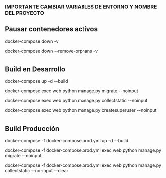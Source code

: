 ### IMPORTANTE CAMBIAR VARIABLES DE ENTORNO Y NOMBRE DEL PROYECTO


## Pausar contenedores activos
docker-compose down -v

docker-compose down --remove-orphans -v

#

## Build en Desarrollo
docker-compose up -d --build

docker-compose exec web python manage.py migrate --noinput

docker-compose exec web python manage.py collectstatic --noinput

docker-compose exec web python manage.py createsuperuser --noinput

#

## Build Producción
docker-compose -f docker-compose.prod.yml up -d --build

docker-compose -f docker-compose.prod.yml exec web python manage.py migrate --noinput

docker-compose -f docker-compose.prod.yml exec web python manage.py collectstatic --no-input --clear
